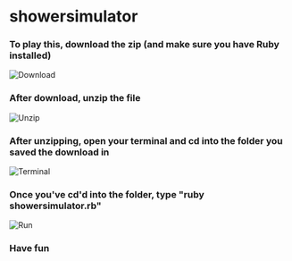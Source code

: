 # showersimulator



### To play this, download the zip (and make sure you have Ruby installed)

![Download](https://s10.postimg.org/uht18vf4p/Screenshot_at_Oct_04_10_54_00.png "Download")

### After download, unzip the file

![Unzip](https://s10.postimg.org/t41edkfvd/Screenshot_at_Oct_04_11_00_04.png "Unzip")

### After unzipping, open your terminal and cd into the folder you saved the download in

![Terminal](https://s10.postimg.org/5ebyovhi1/Screenshot_at_Oct_04_11_00_30.png "Terminal")

### Once you've cd'd into the folder, type "ruby showersimulator.rb"

![Run](https://s4.postimg.org/if8l9w4zx/Screenshot_at_Oct_04_11_15_28.png "Run")

### Have fun
